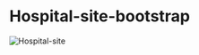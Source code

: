 # Hospital-site-bootstrap
![Hospital-site](https://user-images.githubusercontent.com/84956621/217357004-c0185cb6-a843-4c3d-b07d-8eb2f9459cf9.png)
